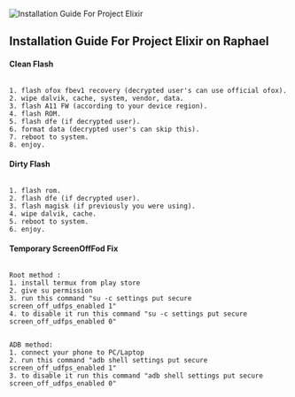 ![Installation Guide For Project Elixir](https://i.imgur.com/3UmK6nS.png "Installation")

## Installation Guide For Project Elixir on Raphael

#### Clean Flash
```

1. flash ofox fbev1 recovery (decrypted user's can use official ofox).
2. wipe dalvik, cache, system, vendor, data.
3. flash A11 FW (according to your device region).
4. flash ROM.
5. flash dfe (if decrypted user).
6. format data (decrypted user's can skip this).
7. reboot to system.
8. enjoy.
```

#### Dirty Flash
```

1. flash rom.
2. flash dfe (if decrypted user).
3. flash magisk (if previously you were using).
4. wipe dalvik, cache.
5. reboot to system.
6. enjoy.
```

#### Temporary ScreenOffFod Fix
```

Root method :
1. install termux from play store
2. give su permission
3. run this command "su -c settings put secure screen_off_udfps_enabled 1"
4. to disable it run this command "su -c settings put secure screen_off_udfps_enabled 0"


ADB method:
1. connect your phone to PC/Laptop
2. run this command "adb shell settings put secure screen_off_udfps_enabled 1"
3. to disable it run this command "adb shell settings put secure screen_off_udfps_enabled 0"
```
